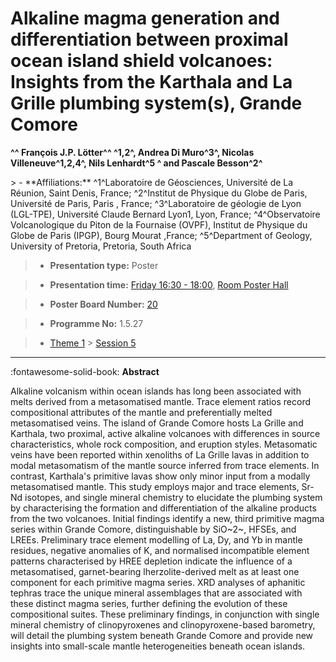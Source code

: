 # Alkaline magma generation and differentiation between proximal ocean island shield volcanoes: Insights from the Karthala and La Grille plumbing system(s), Grande Comore

**^^ François J.P. Lötter^^ ^1,2^, Andrea Di Muro^3^, Nicolas Villeneuve^1,2,4^, Nils Lenhardt^5 ^ and Pascale Besson^2^**

<!-- more -->> - **Affiliations:** ^1^Laboratoire de Géosciences, Université de La Réunion, Saint Denis, France; ^2^Institut de Physique du Globe de Paris, Université de Paris, Paris , France; ^3^Laboratoire de géologie de Lyon (LGL-TPE), Université Claude Bernard Lyon1, Lyon, France; ^4^Observatoire Volcanologique du Piton de la Fournaise (OVPF), Institut de Physique du Globe de Paris (IPGP), Bourg Mourat ,France; ^5^Department of Geology, University of Pretoria, Pretoria, South Africa 

> - **Presentation type:** Poster

> - **Presentation time:** [Friday 16:30 - 18:00](../sessions_comparison.md#__tabbed_4_6), [Room Poster Hall](../maps_venue.md#__tabbed_1_1)

> - **Poster Board Number:** [20](../map_poster_boards.md#friday)

> - **Programme No:** 1.5.27

> - [Theme 1](../theme1.md) > [Session 5](../sessions/session-1-5.md)

--- 

:fontawesome-solid-book: **Abstract**

Alkaline volcanism within ocean islands has long been associated with melts derived from a metasomatised mantle. Trace element ratios record compositional attributes of the mantle and preferentially melted metasomatised veins. The island of Grande Comore hosts La Grille and Karthala, two proximal, active alkaline volcanoes with differences in source characteristics, whole rock composition, and eruption styles. Metasomatic veins have been reported within xenoliths of La Grille lavas in addition to modal metasomatism of the mantle source inferred from trace elements. In contrast, Karthala's primitive lavas show only minor input from a modally metasomatised mantle. This study employs major and trace elements, Sr-Nd isotopes, and single mineral chemistry to elucidate the plumbing system by characterising the formation and differentiation of the alkaline products from the two volcanoes. Initial findings identify a new, third primitive magma series within Grande Comore, distinguishable by SiO~2~, HFSEs, and LREEs. Preliminary trace element modelling of La, Dy, and Yb in mantle residues, negative anomalies of K, and normalised incompatible element patterns characterised by HREE depletion indicate the influence of a metasomatised, garnet-bearing lherzolite-derived melt as at least one component for each primitive magma series. XRD analyses of aphanitic tephras trace the unique mineral assemblages that are associated with these distinct magma series, further defining the evolution of these compositional suites. These preliminary findings, in conjunction with single mineral chemistry of clinopyroxenes and clinopyroxene-based barometry, will detail the plumbing system beneath Grande Comore and provide new insights into small-scale mantle heterogeneities beneath ocean islands.


